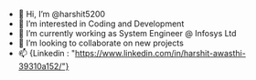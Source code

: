 - 👋 Hi, I’m @harshit5200
- 👀 I’m interested in Coding and Development
- 🌱 I’m currently working as System Engineer @ Infosys Ltd
- 💞️ I’m looking to collaborate on new projects
- 📫 {Linkedin : "https://www.linkedin.com/in/harshit-awasthi-39310a152/"}

<!---
harshit5200/harshit5200 is a ✨ special ✨ repository because its `README.md` (this file) appears on your GitHub profile.
You can click the Preview link to take a look at your changes.
--->
